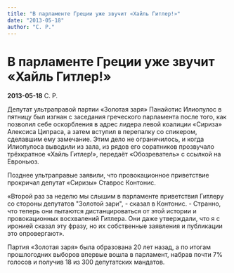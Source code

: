 ```yaml
---
title: "В парламенте Греции уже звучит «Хайль Гитлер!»"
date: "2013-05-18"
author: "С. Р."
---
```


# В парламенте Греции уже звучит «Хайль Гитлер!»

**2013-05-18** С. Р.

Депутат ультраправой партии «Золотая заря» Панайотис Илиопулос в пятницу был изгнан с заседания греческого парламента после того, как позволил себе оскорбления в адрес лидера левой коалиции «Сириза» Алексиса Ципраса, а затем вступил в перепалку со спикером, сделавшим ему замечание. Этим дело не ограничилось, и когда Илиопулоса выводили из зала, из рядов его соратников прозвучало трёхкратное «Хайль Гитлер!», передаёт «Обозреватель» с ссылкой на Евроньюз.

Позднее ультраправые заявили, что провокационное приветствие прокричал депутат «Сиризы» Ставрос Контонис.

«Второй раз за неделю мы слышим в парламенте приветствия Гитлеру со стороны депутатов "Золотой зари", - сказал в Контонис. - Странно, что теперь они пытаются дистанцироваться от этой истории и провокационных восхвалений Гитлера. Они даже утверждали, что я с иронией сказал эту фразу, но их собственные заявления и публикации это опровергают».

Партия «Золотая заря» была образована 20 лет назад, а по итогам прошлогодних выборов впервые вошла в парламент, набрав почти 7% голосов и получив 18 из 300 депутатских мандатов.